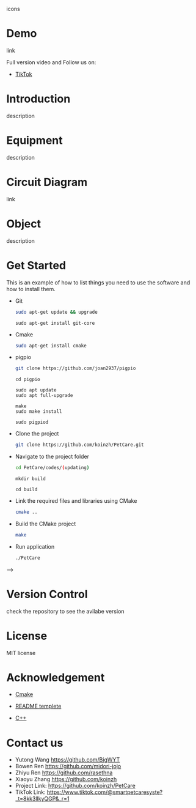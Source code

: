 icons

# Demo
link

Full version video and Follow us on: 
* [TikTok](https://www.tiktok.com/@smartpetcaresyste?_t=8kk3llkyQGP&_r=1)

# Introduction
description 



# Equipment
description

# Circuit Diagram
link

# Object
description

# Get Started
This is an example of how to list things you need to use the software and how to install them.

* Git
  ```sh
  sudo apt-get update && upgrade
  ```  
  ```
  sudo apt-get install git-core
  ```
   
* Cmake
  ```sh
  sudo apt-get install cmake 
  ```

* pigpio
  ```sh
  git clone https://github.com/joan2937/pigpio
  ```
  ```
  cd pigpio
  ```
  ```
  sudo apt update
  sudo apt full-upgrade
  ```
  ```
  make
  sudo make install
  ```
  ```
  sudo pigpiod
  ```

  
* Clone the project
  ```sh
  git clone https://github.com/koinzh/PetCare.git
  ```
* Navigate to the project folder
  ```sh
  cd PetCare/codes/(updating)
  ```
  ```
  mkdir build
  ```
  ```
  cd build
  ```
 
* Link the required files and libraries using CMake
  ```sh
  cmake ..
  ```
 
* Build the CMake project
  ```sh
  make
  ```

* Run application
  ```sh
  ./PetCare
  ```
 -->
# Version Control
check the repository to see the avilabe version

# License
MIT license

# Acknowledgement
* [Cmake](https://cmake.org/cmake/help/latest/guide/tutorial/index.html#a-basic-starting-point-step-1)

* [README templete](https://github.com/othneildrew/Best-README-Template)

<!--* [Thread](https://github.com/berndporr/cppThread/blob/master/CppThread.h)-->

* [C++](https://www.learncpp.com/)

# Contact us 
* Yutong Wang https://github.com/BigWYT
* Bowen Ren https://github.com/midori-jojo
* Zhiyu Ren https://github.com/rasethna
* Xiaoyu Zhang https://github.com/koinzh
* Project Link: https://github.com/koinzh/PetCare
* TikTok Link: https://www.tiktok.com/@smartpetcaresyste?_t=8kk3llkyQGP&_r=1

